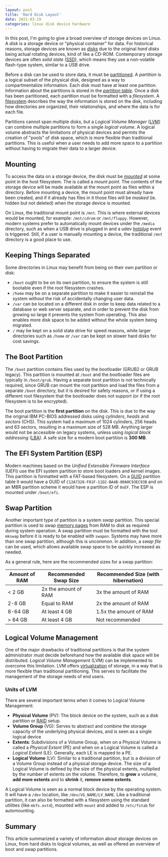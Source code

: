 ```yaml
---
layout: post
title: 'Hard Disk Layout'
date: 2021-03-19
categories: linux disk device hardware
---
```


In this post, I'm going to give a broad overview of storage devices on Linux. A _disk_ is
a storage device or "physical container" for data. For historical reasons, storage devices
are known as [disks](https://en.wikipedia.org/wiki/Hard_disk_drive) due to the original
_hard disks_ being actual rotating devices, kind of like a CD-ROM. Contemporary storage
devices are often _solid state_ ([SSD](https://en.wikipedia.org/wiki/Solid-state_drive)),
which means they use a non-volatile flash-type system, similar to a USB drive.

Before a disk can be used to store data, it must be [partitioned](https://en.wikipedia.org/wiki/Disk_partitioning).
A _partition_ is a logical subset of the physical disk, designed as a way to compartmentalize
information. Each disk must have at least one partition. Information about the partitions
is stored in the [_partition table_](https://en.wikipedia.org/wiki/Partition_table).
Once a disk has been partitioned, each partition must be formatted with a _filesystem_.
A [filesystem](https://en.wikipedia.org/wiki/File_system) describes the way the information
is stored on the disk, including how directories are organized, their relationships,
and where the data is for each file.

Partitions cannot span multiple disks, but a _Logical Volume Manager_ ([LVM](<https://en.wikipedia.org/wiki/Logical_Volume_Manager_(Linux)>))
can combine multiple partitions to form a single _logical volume_. A logical volume
abstracts the limitations of physical devices and permits the creation of "pools" of disk
space, which is more flexible than traditional partitions. This is useful when a user
needs to add more space to a partition without having to migrate their data to a larger
device.

## Mounting

To access the data on a storage device, the disk must be [_mounted_](https://en.wikipedia.org/wiki/Mount_%28computing%29) at some point in the
host filesystem. The is called a _mount point_. The contents of the storage device will be
made available at the mount point as files within a directory. Before mounting a device,
the mount point must already have been created, and if it already has files in it those
files will be _masked_ (ie. hidden but not deleted) when the storage device is mounted.

On Linux, the traditional mount point is `/mnt`. This is where external devices would be
mounted, for example: `/mnt/cdrom` or `/mnt/floppy`. However, modern systems prefer to
automatically mount devices under the `/media` directory, such as when a USB drive is
plugged in and a udev [_hotplug_](https://en.wikipedia.org/wiki/Hot_swapping) event is triggered. Still, if a user is manually mounting
a device, the traditional `/mnt` directory is a good place to use.

## Keeping Things Separated

Some directories in Linux may benefit from being on their own partition or disk:

- `/boot` ought to be on its own partition, to ensure the system is still bootable even if
  the root filesystem crashes.
- `/home` may be on a separate partition to make it easier to reinstall the system without
  the risk of accidentally changing user data.
- `/var` can be located on a different disk in order to keep data related to a database or
  web server separate, and in order to prevent the disk from growing so large it prevents
  the system from operating. This also enables more disk space to be added without the
  whole system being migrated.
- `/` may be kept on a solid state drive for speed reasons, while larger directories such
  as `/home` or `/var` can be kept on slower hard disks for cost savings.

## The Boot Partition

The `/boot` partition contains files used by the bootloader (GRUB2 or GRUB legacy). This
partition is mounted at `/boot` and the bootloader files are typically in `/boot/grub`.
Having a separate boot partition is not technically required, since GRUB can mount the
root partition and load the files from a separate `/boot` directory, but it is desired for
safety reasons, or if using a different root filesystem that the bootloader does not
support (or if the root filesystem is to be encrypted).

The boot partition is the **first partition** on the disk. This is due to the way the
original IBM PC-BIOS addressed disks using _cylinders_, _heads_ and _sectors_ (CHS). This
system had a maximum of 1024 cylinders, 256 heads and 63 sectors, resulting in a maximum
size of 528 MB. Anything larger would not be accessible on legacy systems, unless using
_logical block addressing_ ([LBA](https://en.wikipedia.org/wiki/Logical_block_addressing)).
A safe size for a modern boot partition is **300 MB**.

## The EFI System Partition (ESP)

Modern machines based on the _Unified Extensible Firmware Interface_ (UEFI) use the EFI
system partition to store boot loaders and kernel images. This partition is formatted with
a FAT-based filesystem. On a [GUID](https://en.wikipedia.org/wiki/Universally_unique_identifier)
partition table it would have a GUID of `C12A7328-F81F-11D2-BA4B-00A0C93EC93B` and on an
MBR partition scheme it would have a partition ID of `0xEF`. The ESP is mounted under `/boot/efi`.

## Swap Partition

Another important type of partition is a system _swap_ partition. This special partition
is used to swap [memory pages](https://en.wikipedia.org/wiki/Memory_paging) from RAM to
disk as required during system operation. A swap partition must be formatted with the tool
`mkswap` before it is ready to be enabled with `swapon`. Systems may have more than one
swap partition, although this is uncommon. In addition, a _swap file_ can be used, which
allows available swap space to be quickly increased as needed.

As a general rule, here are the recommended sizes for a swap partition:

| Amount of RAM | Recommended Swap Size | Recommended Size (with hibernation) |
| ------------- | --------------------- | ----------------------------------- |
| < 2 GB        | 2x the amount of RAM  | 3x the amount of RAM                |
| 2-8 GB        | Equal to RAM          | 2x the amount of RAM                |
| 8-64 GB       | At least 4 GB         | 1.5x the amount of RAM              |
| > 64 GB       | At least 4 GB         | Not recommended                     |

## Logical Volume Management

One of the major drawbacks of traditional partitions is that the system administrator must
decide beforehand how the available disk space will be distributed. _Logical Volume
Management_ (LVM) can be implemented to overcome this limitation. LVM offers
[virtualization](https://en.wikipedia.org/wiki/Virtualization) of storage, in a way that
is more flexible than traditional partitioning. This serves to facilitate the management of
the storage needs of end users.

### Units of LVM

There are several important terms when it comes to Logical Volume Management:

- **Physical Volume** (PV): The block device on the system, such as a disk partition or
  [RAID](https://en.wikipedia.org/wiki/RAID) setup.
- **Volume Group** (VG): Serves to abstract and combine the storage capacity of the
  underlying physical devices, and is seen as a single logical device
- **Extents**: Subdivisions of a Volume Group, when on a Physical Volume is called a
  _Physical Extent_ (PE) and when on a Logical Volume is called a _Logical Extent_ (LE).
  Generally, each LE is mapped to a PE.
- **Logical Volume** (LV): Similar to a traditional partition, but is a division of a
  Volume Group instead of a physical storage device. The size of a Logical Volume is
  defined by the size of the physical extents, multiplied by the number of extents on the
  volume. Therefore, to **grow** a volume, **add more extents** and to **shrink** it,
  **remove some extents**.

A Logical Volume is seen as a normal block device by the operating system. It will have a
`/dev` location, like `/dev/VG_NAME/LV_NAME`. Like a traditional partition, it can also be
formatted with a filesystem using the standard utilities (like `mkfs.ext4`), mounted with
`mount` and added to `/etc/fstab` for automounting.

## Summary

This article summarized a variety of information about storage devices on Linux, from hard
disks to logical volumes, as well as offered an overview of boot and swap partitions.
